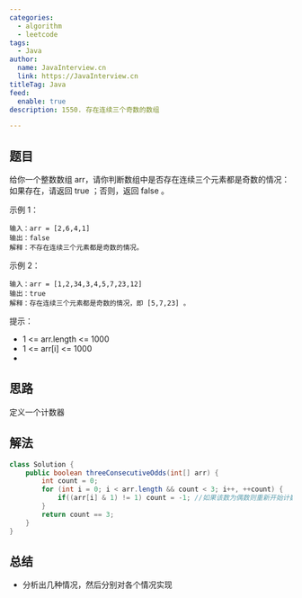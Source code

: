 ```yaml
---
categories:
  - algorithm
  - leetcode
tags:
  - Java
author: 
  name: JavaInterview.cn
  link: https://JavaInterview.cn
titleTag: Java
feed:
  enable: true
description: 1550. 存在连续三个奇数的数组

---
```


## 题目

给你一个整数数组 arr，请你判断数组中是否存在连续三个元素都是奇数的情况：如果存在，请返回 true ；否则，返回 false 。



示例 1：

    输入：arr = [2,6,4,1]
    输出：false
    解释：不存在连续三个元素都是奇数的情况。
示例 2：

    输入：arr = [1,2,34,3,4,5,7,23,12]
    输出：true
    解释：存在连续三个元素都是奇数的情况，即 [5,7,23] 。


提示：

* 1 <= arr.length <= 1000
* 1 <= arr[i] <= 1000
* 

## 思路

定义一个计数器

## 解法
```java
class Solution {
    public boolean threeConsecutiveOdds(int[] arr) {
        int count = 0;
        for (int i = 0; i < arr.length && count < 3; i++, ++count) {
            if((arr[i] & 1) != 1) count = -1; //如果该数为偶数则重新开始计数
        }
        return count == 3;
    }
}

```

## 总结

- 分析出几种情况，然后分别对各个情况实现 

